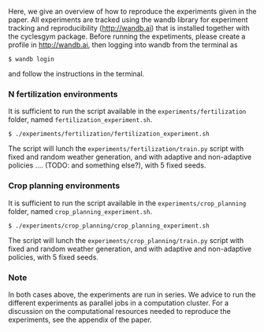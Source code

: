 Here, we give an overview of how to reproduce the experiments given in the paper. All experiments are tracked using
the wandb library for experiment tracking and reproducibility (http://wandb.ai) that is installed together with the 
cyclesgym package. Before running the expetiments, please create a profile in http://wandb.ai, then logging into wandb 
from the terminal as 

`$ wandb login`

and follow the instructions in the terminal.

### N fertilization environments

It is sufficient to run the script available in the `experiments/fertilization` folder, named `fertilization_experiment.sh`. 
```
$ ./experiments/fertilization/fertilization_experiment.sh
```
The script will lunch the `experiments/fertilization/train.py` script with fixed and random weather generation, and with 
adaptive and non-adaptive policies .... (TODO: and something else?), with 5 fixed seeds.

### Crop planning environments

It is sufficient to run the script available in the `experiments/crop_planning` folder, named `crop_planning_experiment.sh`. 
```
$ ./experiments/crop_planning/crop_planning_experiment.sh
```
The script will lunch the `experiments/crop_planning/train.py` script with fixed and random weather generation, and with 
adaptive and non-adaptive policies, with 5 fixed seeds.

### Note
In both cases above, the experiments are run in series. We advice to run the different experiments as parallel jobs in a 
computation cluster. For a discussion on the computational resources needed to reproduce the experiments, see the appendix
of the paper.